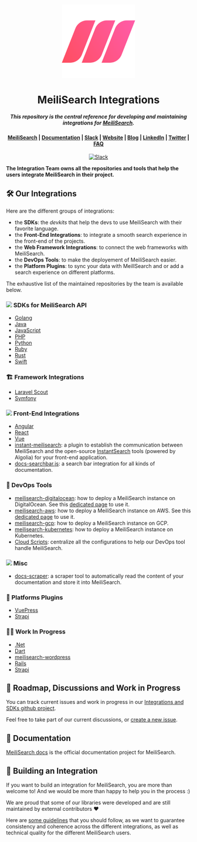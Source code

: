 <p align="center">
  <img src="assets/logos/logo.svg" alt="MeiliSearch" width="200" height="200" />
</p>


<h1 align="center">MeiliSearch Integrations</h1>
<h5 align="center">This repository is the central reference for developing and maintaining integrations for <a href="https://github.com/meilisearch/MeiliSearch">MeiliSearch</a>.
</h5>

<h4 align="center">
  <a href="https://github.com/meilisearch/MeiliSearch">MeiliSearch</a> |
  <a href="https://docs.meilisearch.com">Documentation</a> |
  <a href="https://slack.meilisearch.com">Slack</a> |
  <a href="https://www.meilisearch.com">Website</a> |
  <a href="https://blog.meilisearch.com">Blog</a> |
  <a href="https://fr.linkedin.com/company/meilisearch">LinkedIn</a> |
  <a href="https://twitter.com/meilisearch">Twitter</a> |
  <a href="https://docs.meilisearch.com/faq/">FAQ</a>
</h4>

<p align="center">
  <a href="https://slack.meilisearch.com"><img src="https://img.shields.io/badge/slack-MeiliSearch-blue.svg?logo=slack" alt="Slack"></a>
</p>

**The Integration Team owns all the repositories and tools that help the users integrate MeiliSearch in their project.**

## 🛠 Our Integrations

Here are the different groups of integrations:

- the **SDKs**: the *devkits* that help the devs to use MeiliSearch with their favorite language.
- the **Front-End Integrations**: to integrate a smooth search experience in the front-end of the projects.
- the **Web Framework Integrations**: to connect the web frameworks with MeiliSearch.
- the **DevOps Tools**: to make the deployement of MeiliSearch easier.
- the **Platform Plugins**: to sync your data with MeilISearch and or add a search experience on different platforms.

The exhaustive list of the maintained repositories by the team is available below.

### <img src="assets/icons/dev.png" width="20"> SDKs for MeiliSearch API

- [Golang](https://github.com/meilisearch/meilisearch-go)
- [Java](https://github.com/meilisearch/meilisearch-java)
- [JavaScript](https://github.com/meilisearch/meilisearch-js)
- [PHP](https://github.com/meilisearch/meilisearch-php)
- [Python](https://github.com/meilisearch/meilisearch-python)
- [Ruby](https://github.com/meilisearch/meilisearch-ruby)
- [Rust](https://github.com/meilisearch/meilisearch-rust)
- [Swift](https://github.com/meilisearch/meilisearch-swift)

### 🏗 Framework Integrations

- [Laravel Scout](https://github.com/meilisearch/meilisearch-laravel-scout)
- [Symfony](https://github.com/meilisearch/meilisearch-symfony)

### <img src="assets/icons/front.png" width="20"> Front-End Integrations

- [Angular](https://github.com/meilisearch/meilisearch-angular)
- [React](https://github.com/meilisearch/meilisearch-react)
- [Vue](https://github.com/meilisearch/meilisearch-vue)
- [instant-meilisearch](https://github.com/meilisearch/instant-meilisearch): a plugin to establish the communication between MeiliSearch and the open-source [InstantSearch](https://github.com/algolia/instantsearch.js) tools (powered by Algolia) for your front-end application.
- [docs-searchbar.js](https://github.com/meilisearch/docs-searchbar.js): a search bar integration for all kinds of documentation.

### 🐳 DevOps Tools

- [meilisearch-digitalocean](https://github.com/meilisearch/meilisearch-digitalocean): how to deploy a MeiliSearch instance on DigitalOcean. See this [dedicated page](https://docs.meilisearch.com/create/how_to/digitalocean_droplet.html) to use it.
- [meilisearch-aws](https://github.com/meilisearch/meilisearch-aws): how to deploy a MeiliSearch instance on AWS. See this [dedicated page](https://docs.meilisearch.com/create/how_to/aws.html) to use it.
- [meilisearch-gcp](https://github.com/meilisearch/meilisearch-gcp): how to deploy a MeiliSearch instance on GCP.
- [meilisearch-kubernetes](https://github.com/meilisearch/meilisearch-kubernetes): how to deploy a MeiliSearch instance on Kubernetes.
- [Cloud Scripts](https://github.com/meilisearch/cloud-scripts): centralize all the configurations to help our DevOps tool handle MeiliSearch.

### <img src="assets/icons/other.png" width="20"> Misc

- [docs-scraper](https://github.com/meilisearch/docs-scraper): a scraper tool to automatically read the content of your documentation and store it into MeiliSearch.

### 🧩 Platforms Plugins

- [VuePress](https://github.com/meilisearch/vuepress-plugin-meilisearch)
- [Strapi](https://github.com/meilisearch/strapi-plugin-meilisearch)

### 🧑‍🔧 Work In Progress

- [.Net](https://github.com/meilisearch/meilisearch-dotnet)
- [Dart](https://github.com/meilisearch/meilisearch-dart)
- [meilisearch-wordpress](https://github.com/meilisearch/meilisearch-wordpress)
- [Rails](https://github.com/meilisearch/meilisearch-rails)
- [Strapi](https://github.com/meilisearch/strapi-plugin-meilisearch)

## 📍 Roadmap, Discussions and Work in Progress

You can track current issues and work in progress in our [Integrations and SDKs github project](https://github.com/orgs/meilisearch/projects/3).

Feel free to take part of our current discussions, or [create a new issue](https://github.com/meilisearch/integration-guides/issues/new).

## 📖 Documentation

[MeiliSearch docs](https://docs.meilisearch.com) is the official documentation project for MeiliSearch.

## 🚀 Building an Integration

If you want to build an integration for MeiliSearch, you are more than welcome to! And we would be more than happy to help you in the process :)

We are proud that some of our libraries were developed and are still maintained by external contributors ❤️

Here are [some guidelines](./guides/build-integration.md) that you should follow, as we want to guarantee consistency and coherence across the different integrations, as well as technical quality for the different MeiliSearch users.
